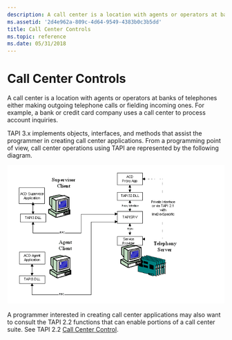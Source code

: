 ```yaml
---
description: A call center is a location with agents or operators at banks of telephones either making outgoing telephone calls or fielding incoming ones. For example, a bank or credit card company uses a call center to process account inquiries.
ms.assetid: '2d4e962a-809c-4d64-9549-4383b0c3b5dd'
title: Call Center Controls
ms.topic: reference
ms.date: 05/31/2018
---
```


# Call Center Controls

A call center is a location with agents or operators at banks of telephones either making outgoing telephone calls or fielding incoming ones. For example, a bank or credit card company uses a call center to process account inquiries.

TAPI 3.x implements objects, interfaces, and methods that assist the programmer in creating call center applications. From a programming point of view, call center operations using TAPI are represented by the following diagram.

![call center operations using tapi](images/callcent.png)

A programmer interested in creating call center applications may also want to consult the TAPI 2.2 functions that can enable portions of a call center suite. See TAPI 2.2 [Call Center Control](./call-center-control.md).

 

 
